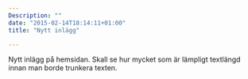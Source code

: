 ```yaml
---
Description: ""
date: "2015-02-14T18:14:11+01:00"
title: "Nytt inlägg"

---
```

Nytt inlägg på hemsidan. Skall se hur mycket som är lämpligt textlängd innan man borde trunkera texten.
